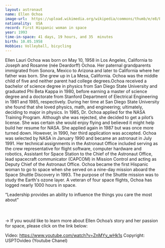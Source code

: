 ```yaml
---
layout: astronaut
name: Ellen Ochoa 
image-url:  https://upload.wikimedia.org/wikipedia/commons/thumb/e/e8/Ellen_Ochoa.jpg/440px-Ellen_Ochoa.jpg
nationality:  USA
record: First Hispanic woman in space
year: 1993
time-in-space: 41 days, 19 hours, and 35  minutes
birth: 10.05.1958
Hobbies: Volleyball, bicycling
---
```


Ellen Lauri Ochoa was born on May 10, 1958 in Los Angeles, California to Joseph and Rosanne (née Deardorff) Ochoa. Her paternal grandparents immigrated from Sonora, Mexico to Arizona and later to California where her father was born. She grew up in La Mesa, California. Ochoa was the middle child of five and neither parent had college degrees.Ochoa received a bachelor of science degree in physics from San Diego State University and graduated Phi Beta Kappa in 1980, before earning a master of science degree and a doctorate from Stanford Department of Electrical Engineering in 1981 and 1985, respectively. During her time at San Diego State University she found that she loved physics, math, and engineering; ultimately, deciding to major in physics. 
In 1985, Dr. Ochoa applied for the NASA Training Program. Although she was rejected, she decided to get a pilot’s license. She was certain she would enjoy flying and believed it might help build her resume for NASA. She applied again in 1987 but was once more turned down. However, in 1990, her third application was accepted. Ochoa was selected by NASA in January 1990 and became an astronaut in July 1991. Her technical assignments in the Astronaut Office included serving as the crew representative for flight software, computer hardware and robotics, Assistant for Space Station to the Chief of the Astronaut Office, lead spacecraft communicator (CAPCOM) in Mission Control and acting as Deputy Chief of the Astronaut Office. Ochoa became the first Hispanic  woman to go to space when she served on a nine-day mission aboard the Space Shuttle Discovery  in 1993. The purpose of the Shuttle mission was to study the Earth's ozone layer. A veteran of four space flights, Ochoa has logged nearly 1000 hours in space.

<div class="quotes">
“Leadership provides an ability to influence the things you care the most about”
</div>

<br>
<br>
<br>
-> If you would like to learn more about Ellen Ochoa’s story and her passion for space, please click on the link below:

Video: https://www.youtube.com/watch?v=ZnMYy_wHk1s
Copyright: USPTOvideo (Youtube Chanel)